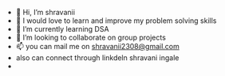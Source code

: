 - 👋 Hi, I’m shravanii
- 👀 I would love to learn and improve my problem solving skills
- 🌱 I’m currently learning DSA
- 💞️ I’m looking to collaborate on group projects
- 📫 you can mail me on shravanii2308@gmail.com 
- also can connect through linkdeln shravani ingale
-                    

<!---
shravanii2308/shravanii2308 is a ✨ special ✨ repository because its `README.md` (this file) appears on your GitHub profile.
You can click the Preview link to take a look at your changes.
--->
